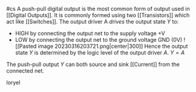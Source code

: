 #cs
A push-pull digital output is the most common form of output used in [[Digital Outputs]]. It is commonly formed using two [[Transistors]] which act like [[Switches]]. The output driver A *drives* the output state *Y* to:
- HIGH by connecting the output net to the supply voltage +V
- LOW by connecting the output net to the ground voltage GND (0V)
![[Pasted image 20230316203721.png|center|300]]
Hence the output state *Y* is determined by the logic level of the output driver *A*. $Y=A$

The push-pull output *Y* can both source and sink [[Current]] from the connected net.

loryel 